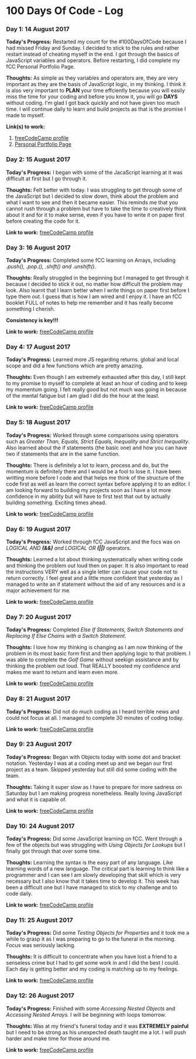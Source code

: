 # 100 Days Of Code - Log

### Day 1: 14 August 2017

**Today's Progress:** Restarted my count for the #100DaysOfCode because I had missed Friday and Sunday. I decided to stick to the rules and rather restart instead of cheating myself in the end. I got through the basics of JavaScript variables and operators. Before restarting, I did complete my fCC Personal Portfolio Page.

**Thoughts:** As simple as they variables and operators are, they are very important as they are the basis of JavaScript logic, in my thinking. I think it is also very important to **PLAN** your time effciently because you will easily miss the time for your coding and before you know it, you will go **DAYS** without coding. I'm glad I got back quickly and not have given too much time. I will continue daily to learn and build projects as that is the promise I made to myself.


**Link(s) to work:**
1. [freeCodeCamp profile](https://www.freecodecamp.com/gabelep)
2. [Personal Portfolio Page](https://codepen.io/GabeLep/pen/zomQWV)

### Day 2: 15 August 2017

**Today's Progress:** I began with some of the JacaScript learning at it was difficult at first but I go through it. 

**Thoughts:** Felt better with today. I was struggling to get through some of the JavaScript but I decided to slow down, think about the problem and what I want to see and then it became easier. This reminds me that you cannot rush through a problem but have to take the time to creatively think about it and for it to make sense, even if you have to write it on paper first before creating the code for it.


**Link to work:** [freeCodeCamp profile](https://www.freecodecamp.com/gabelep)

### Day 3: 16 August 2017

**Today's Progress:** Completed some fCC learning on Arrays, including *.push(), .pop.(), .shift() and .unshift()*. 

**Thoughts:** Really struggled in the beginning but I managed to get through it because I decided to stick it out, no matter how difficult the problem may look. Also learnt that I learn better when I write things on paper first before I type them out. I guess that is how I am wired and I enjoy it. I have an fCC booklet FULL of notes to help me remember and it has really become something I cherish.

**Consistency is key!!!**

**Link to work:** [freeCodeCamp profile](https://www.freecodecamp.com/gabelep)

### Day 4: 17 August 2017

**Today's Progress:** Learned more JS regarding returns. global and local scope and did a few functions which are pretty amazing.

**Thoughts:** Even though I am extremely exhausted after this day, I still kept to my promise to myself to complete at least an hour of coding and to keep my momentum going.
I felt really good but not much was going in because of the mental fatigue but I am glad I did do the hour at the least.

**Link to work:** [freeCodeCamp profile](https://www.freecodecamp.com/gabelep)

### Day 5: 18 August 2017

**Today's Progress:** Worked through some comparisons using operators such as *Greater Than, Equals, Strict Equals, Inequality and Strict Inequality*. Also learned about the if statements (the basic one) and how you can have two if statements that are in the same function.

**Thoughts:** There is definitely a lot to learn, process and do, but the momentum is definitely there and I would be a fool to lose it. I have been writting more before I code and that helps me think of the structure of the code first as well as learn the correct syntax before applying it to an editor. I am looking forward to building my projects soon as I have a lot more confidence in my ability but will have to first test that out by actually building something.
Exciting times ahead.

**Link to work:** [freeCodeCamp profile](https://www.freecodecamp.com/gabelep)

### Day 6: 19 August 2017

**Today's Progress:** Worked through fCC JavaScript and the focs was on *LOGICAL AND **(&&)** and LOGICAL OR **(||)*** operators.

**Thoughts:** Learned a lot about thinking systematically when writing code and thinking the problem out loud then on paper. It is also important to read the instructions VERY well as a single letter can cause your code not to return correctly. I feel great and a little more confident that yesterday as I managed to write an if statement without the aid of any resources and is a major achievement for me.

**Link to work:** [freeCodeCamp profile](https://www.freecodecamp.com/gabelep)

### Day 7: 20 August 2017

**Today's Progress:** Completed *Else If Statements, Switch Statements and Replacing If Else Chains with a Switch Statement*. 

**Thoughts:** I love how my thinking is changing as I am now thinking of the problem in its most basic form first and then applying logic to that problem. I was able to complete the *Golf Game* without seekign assistance and by thinking the problem out loud. That REALLY boosted my confidence and makes me want to return and learn even more.

**Link to work:** [freeCodeCamp profile](https://www.freecodecamp.com/gabelep)

### Day 8: 21 August 2017

**Today's Progress:** Did not do much coding as I heard terrible news and could not focus at all. I managed to complete 30 minutes of coding today.

**Link to work:** [freeCodeCamp profile](https://www.freecodecamp.com/gabelep)

### Day 9: 23 August 2017

**Today's Progress:** Began with Objects today with some dot and bracket notation. Yesterday I was at a coding meet up and we began our first project as a team. Skipped yesterday but still did some coding with the team.

**Thoughts:** Taking it super slow as I have to prepare for more sadness on Saturday but I am making progress nonetheless. Really loving JavaScript and what it is capable of.

**Link to work:** [freeCodeCamp profile](https://www.freecodecamp.com/gabelep)

### Day 10: 24 August 2017

**Today's Progress:** Did some JavaScript learning on fCC. Went through a few of the objects but was struggling with *Using Objects for Lookups* but I finally got through that over some time.

**Thoughts:** Learning the syntax is the easy part of any language. Like learning words of a new language. The critical part is learning to think like a programmer and I can see I am slowly developing that skill which is very necessary but I also know that it takes time to develop it. This week has been a difficult one but I have managed to stick to my challenge and to code daily.

**Link to work:** [freeCodeCamp profile](https://www.freecodecamp.com/gabelep)


### Day 11: 25 August 2017

**Today's Progress:** Did some *Testing Objects for Properties* and it took me a while to grasp it as I was preparing to go to the funeral in the morning. Focus was seriously lacking.

**Thoughts:** It is difficult to concentrate when you have lost a friend to a senseless crime but I had to get some work in and I did the best I could. Each day is getting better and my coding is matching up to my feelings. 

**Link to work:** [freeCodeCamp profile](https://www.freecodecamp.com/gabelep)

### Day 12: 26 August 2017

**Today's Progress:** Finished with some *Accessing Nested Objects* and *Accessing Nested Arrays*. I will be beginning with loops tomorrow.

**Thoughts:** Was at my friend's funeral today and it was **EXTREMELY painful** but I need to be strong as his unexpected death taught me a lot. I will push harder and make time for those around me.

**Link to work:** [freeCodeCamp profile](https://www.freecodecamp.com/gabelep)
